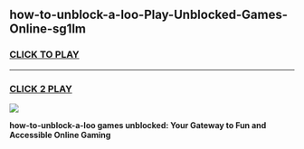
## how-to-unblock-a-loo-Play-Unblocked-Games-Online-sg1lm
<h3>
<a href="https://premium76.site?title=how-to-unblock-a-loo&ref=25A">CLICK TO PLAY</a></h3>
<hr>

<h3>
<a href="https://premium76.site?title=how-to-unblock-a-loo&ref=25A">CLICK 2 PLAY</a>
  
</h3>

<a href="https://premium76.site?title=how-to-unblock-a-loo&ref=25A"><img src="https://clearcache.store/games.png"></a>


**how-to-unblock-a-loo games unblocked: Your Gateway to Fun and Accessible Online Gaming**
